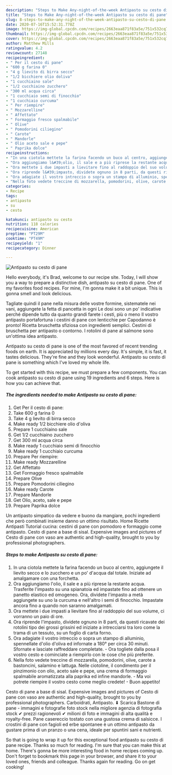 ```yaml
---
description: "Steps to Make Any-night-of-the-week Antipasto su cesto di pane"
title: "Steps to Make Any-night-of-the-week Antipasto su cesto di pane"
slug: 8-steps-to-make-any-night-of-the-week-antipasto-su-cesto-di-pane
date: 2020-07-16T15:52:31.778Z
image: https://img-global.cpcdn.com/recipes/2663eaa871f83a5e/751x532cq70/antipasto-su-cesto-di-pane-recipe-main-photo.jpg
thumbnail: https://img-global.cpcdn.com/recipes/2663eaa871f83a5e/751x532cq70/antipasto-su-cesto-di-pane-recipe-main-photo.jpg
cover: https://img-global.cpcdn.com/recipes/2663eaa871f83a5e/751x532cq70/antipasto-su-cesto-di-pane-recipe-main-photo.jpg
author: Matthew Mills
ratingvalue: 4.2
reviewcount: 27148
recipeingredient:
- " Per il cesto di pane"
- "600 g farina 0"
- "4 g lievito di birra secco"
- "1/2 bicchiere olio doliva"
- "1 cucchiaino sale"
- "1/2 cucchiaino zucchero"
- "300 ml acqua circa"
- "1 cucchiaio semi di finocchio"
- "1 cucchiaio curcuma"
- " Per riempire"
- " Mozzarelline"
- " Affettato"
- " Formaggio fresco spalmabile"
- " Olive"
- " Pomodorini ciliegino"
- " Carote"
- " Mandorle"
- " Olio aceto sale e pepe"
- " Paprika dolce"
recipeinstructions:
- "In una ciotola mettete la farina facendo un buco al centro, aggiungete il lievito secco e lo zucchero e un po&#39; d&#39;acqua dal totale. Iniziate ad amalgamare con una forchetta."
- "Ora aggiungiamo l&#39;olio, il sale e a più riprese la restante acqua. Trasferite l&#39;impasto su una spianatoia ed impastate fino ad ottenere un panetto elastico ed omogeneo. Ora, dividete l&#39;impasto a metà aggiungete su uno la curcuma e nell&#39;altro i semi di finocchio. Impastate ancora fino a quando non saranno amalgamati."
- "Ora mettete i due impasti a lievitare fino al raddoppio del suo volume, ci vorranno un paio di ore."
- "Ora riprende l&#39;impasto, dividete ognuno in 8 parti, da questi ricavate dei rotolini tipo dei grossi grissini ed iniziate a intrecciarsi tra loro come la trama di un tessuto, su un foglio di carta forno."
- "Ora adagiate il vostro intreccio o sopra un stampo di alluminio, spennellate d&#39;olio d&#39;oliva ed infornate a 180° per circa 30 minuti. Sfornate e lasciate raffreddare completate.  Ora togliete dalla posa il vostro cesto e cominciate a riempirlo con le cose che più preferite."
- "Nella foto vedete treccine di mozzarella, pomodorini, olive, carote a bastoncini, salamino e lattuga. Nelle ciotoline, il condimento per il pinzimonio con olio, aceto sale e pepe, una crema di formaggio spalmabile aromatizzata alla paprika ed infine mandorle. Ma voi potrete riempire il vostro cesto come meglio credete!  Buon appetito!"
categories:
- Recipe
tags:
- antipasto
- su
- cesto

katakunci: antipasto su cesto 
nutrition: 118 calories
recipecuisine: American
preptime: "PT29M"
cooktime: "PT49M"
recipeyield: "1"
recipecategory: Dinner

---
```



![Antipasto su cesto di pane](https://img-global.cpcdn.com/recipes/2663eaa871f83a5e/751x532cq70/antipasto-su-cesto-di-pane-recipe-main-photo.jpg)

Hello everybody, it's Brad, welcome to our recipe site. Today, I will show you a way to prepare a distinctive dish, antipasto su cesto di pane. One of my favorites food recipes. For mine, I'm gonna make it a bit unique. This is gonna smell and look delicious.

Tagliate quindi il pane nella misura delle vostre formine, sistematele nei vani, aggiungete la fetta di pancetta in ogni Le dosi sono un po&#39; indicative perché dipende tutto da quanto grandi farete i cesti, più o meno Il vostro antipasto portafortuna i cestini di pane con lenticchie per Capodanno è pronto! Ricetta bruschetta sfiziosa con ingredienti semplici. Cestini di bruschetta per antipasto o contorno. I rotolini di pane al salmone sono un&#39;ottima idea antipasto.

Antipasto su cesto di pane is one of the most favored of recent trending foods on earth. It is appreciated by millions every day. It's simple, it is fast, it tastes delicious. They're fine and they look wonderful. Antipasto su cesto di pane is something which I've loved my whole life.


To get started with this recipe, we must prepare a few components. You can cook antipasto su cesto di pane using 19 ingredients and 6 steps. Here is how you can achieve that.

<!--inarticleads1-->

##### The ingredients needed to make Antipasto su cesto di pane:

1. Get  Per il cesto di pane:
1. Take 600 g farina 0
1. Take 4 g lievito di birra secco
1. Make ready 1/2 bicchiere olio d&#39;oliva
1. Prepare 1 cucchiaino sale
1. Get 1/2 cucchiaino zucchero
1. Get 300 ml acqua circa
1. Make ready 1 cucchiaio semi di finocchio
1. Make ready 1 cucchiaio curcuma
1. Prepare  Per riempire:
1. Make ready  Mozzarelline
1. Get  Affettato
1. Get  Formaggio fresco spalmabile
1. Prepare  Olive
1. Prepare  Pomodorini ciliegino
1. Make ready  Carote
1. Prepare  Mandorle
1. Get  Olio, aceto, sale e pepe
1. Prepare  Paprika dolce


Un antipasto simpatico da vedere e buono da mangiare, pochi ingredienti che però combinati insieme danno un ottimo risultato. Home Ricette Antipasti Tutorial cucina: cestini di pane con pomodoro e formaggio come antipasto. Cesto di pane a base di sisal. Expensive images and pictures of Cesto di pane con vaso are authentic and high-quality, brought to you by professional photographers. 

<!--inarticleads2-->

##### Steps to make Antipasto su cesto di pane:

1. In una ciotola mettete la farina facendo un buco al centro, aggiungete il lievito secco e lo zucchero e un po&#39; d&#39;acqua dal totale. Iniziate ad amalgamare con una forchetta.
1. Ora aggiungiamo l&#39;olio, il sale e a più riprese la restante acqua. Trasferite l&#39;impasto su una spianatoia ed impastate fino ad ottenere un panetto elastico ed omogeneo. Ora, dividete l&#39;impasto a metà aggiungete su uno la curcuma e nell&#39;altro i semi di finocchio. Impastate ancora fino a quando non saranno amalgamati.
1. Ora mettete i due impasti a lievitare fino al raddoppio del suo volume, ci vorranno un paio di ore.
1. Ora riprende l&#39;impasto, dividete ognuno in 8 parti, da questi ricavate dei rotolini tipo dei grossi grissini ed iniziate a intrecciarsi tra loro come la trama di un tessuto, su un foglio di carta forno.
1. Ora adagiate il vostro intreccio o sopra un stampo di alluminio, spennellate d&#39;olio d&#39;oliva ed infornate a 180° per circa 30 minuti. Sfornate e lasciate raffreddare completate.  - Ora togliete dalla posa il vostro cesto e cominciate a riempirlo con le cose che più preferite.
1. Nella foto vedete treccine di mozzarella, pomodorini, olive, carote a bastoncini, salamino e lattuga. Nelle ciotoline, il condimento per il pinzimonio con olio, aceto sale e pepe, una crema di formaggio spalmabile aromatizzata alla paprika ed infine mandorle. - Ma voi potrete riempire il vostro cesto come meglio credete!  - Buon appetito!


Cesto di pane a base di sisal. Expensive images and pictures of Cesto di pane con vaso are authentic and high-quality, brought to you by professional photographers. Carboidrati, Antipasto. ⬇ Scarica Bastone di pane - immagini e fotografie foto stock nella migliore agenzia di fotografia stock ✔ prezzi ragionevoli ✔ milioni di foto e immagini di alta qualità e royalty-free. Pane casereccio tostato con una gustosa crema di salsicce. I crostini di pane con fagioli ed erbe spontanee è un ottimo antipasto da gustare prima di un pranzo o una cena, ideale per spuntini sani e nutrienti. 

So that is going to wrap it up for this exceptional food antipasto su cesto di pane recipe. Thanks so much for reading. I'm sure that you can make this at home. There's gonna be more interesting food in home recipes coming up. Don't forget to bookmark this page in your browser, and share it to your loved ones, friends and colleague. Thanks again for reading. Go on get cooking!
